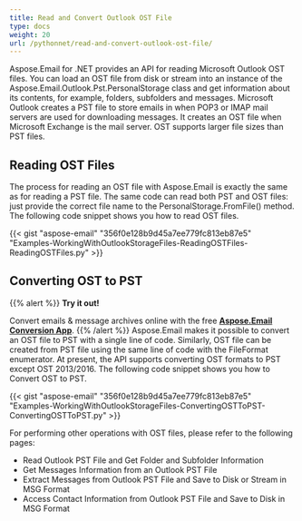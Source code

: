 ```yaml
---
title: Read and Convert Outlook OST File
type: docs
weight: 20
url: /pythonnet/read-and-convert-outlook-ost-file/
---
```



Aspose.Email for .NET provides an API for reading Microsoft Outlook OST files. You can load an OST file from disk or stream into an instance of the Aspose.Email.Outlook.Pst.PersonalStorage class and get information about its contents, for example, folders, subfolders and messages. Microsoft Outlook creates a PST file to store emails in when POP3 or IMAP mail servers are used for downloading messages. It creates an OST file when Microsoft Exchange is the mail server. OST supports larger file sizes than PST files.
## **Reading OST Files**
The process for reading an OST file with Aspose.Email is exactly the same as for reading a PST file. The same code can read both PST and OST files: just provide the correct file name to the PersonalStorage.FromFile() method. The following code snippet shows you how to read OST files.



{{< gist "aspose-email" "356f0e128b9d45a7ee779fc813eb87e5" "Examples-WorkingWithOutlookStorageFiles-ReadingOSTFiles-ReadingOSTFiles.py" >}}
## **Converting OST to PST**
{{% alert %}}
**Try it out!**

Convert emails & message archives online with the free [**Aspose.Email Conversion App**](https://products.aspose.app/email/Conversion).
{{% /alert %}}
Aspose.Email makes it possible to convert an OST file to PST with a single line of code. Similarly, OST file can be created from PST file using the same line of code with the FileFormat enumerator. At present, the API supports converting OST formats to PST except OST 2013/2016. The following code snippet shows you how to Convert OST to PST.



{{< gist "aspose-email" "356f0e128b9d45a7ee779fc813eb87e5" "Examples-WorkingWithOutlookStorageFiles-ConvertingOSTToPST-ConvertingOSTToPST.py" >}}



For performing other operations with OST files, please refer to the following pages:

- Read Outlook PST File and Get Folder and Subfolder Information
- Get Messages Information from an Outlook PST File
- Extract Messages from Outlook PST File and Save to Disk or Stream in MSG Format
- Access Contact Information from Outlook PST File and Save to Disk in MSG Format
